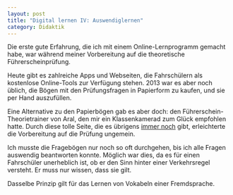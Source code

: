 ```yaml
---
layout: post
title: "Digital lernen IV: Auswendiglernen"
category: Didaktik
---
```

Die erste gute Erfahrung, die ich mit einem Online-Lernprogramm gemacht habe, war während meiner Vorbereitung auf die theoretische Führerscheinprüfung.

Heute gibt es zahlreiche Apps und Webseiten, die Fahrschülern als kostenlose Online-Tools zur Verfügung stehen. 2013 war es aber noch üblich, die Bögen mit den Prüfungsfragen in Papierform zu kaufen, und sie per Hand auszufüllen.

Eine Alternative zu den Papierbögen gab es aber doch: den Führerschein-Theorietrainer von Aral, den mir ein Klassenkamerad zum Glück empfohlen hatte. Durch diese tolle Seite, die es übrigens [immer noch](https://mein.aral.de/einstellungen/theorietrainer) gibt, erleichterte die Vorbereitung auf die Prüfung ungemein.

Ich musste die Fragebögen nur noch so oft durchgehen, bis ich alle Fragen auswendig beantworten konnte. Möglich war dies, da es für einen Fahrschüler unerheblich ist, ob er den Sinn hinter einer Verkehrsregel versteht. Er muss nur wissen, dass sie gilt.

Dasselbe Prinzip gilt für das Lernen von Vokabeln einer Fremdsprache.
